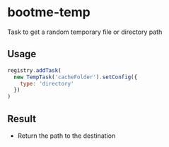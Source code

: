 # bootme-temp

Task to get a random temporary file or directory path

## Usage

```js
registry.addTask(
  new TempTask('cacheFolder').setConfig({
    type: 'directory'
  })
)
```

## Result

- Return the path to the destination
